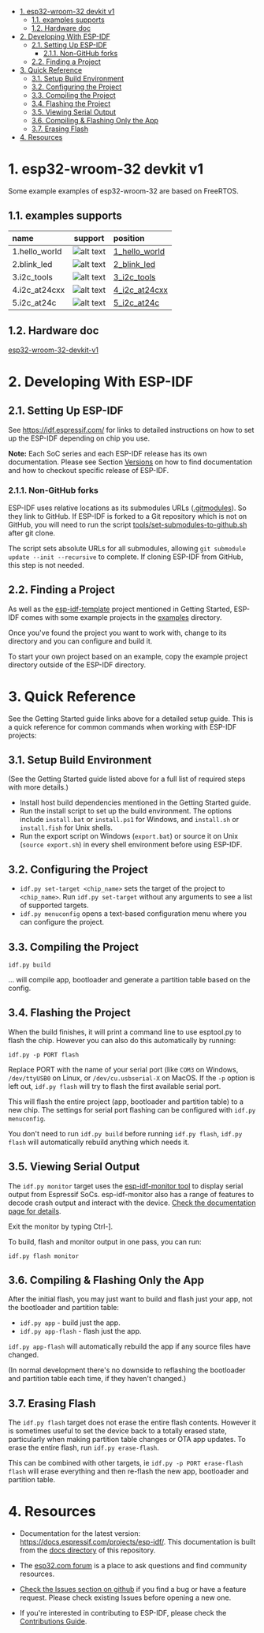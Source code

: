 - [1. esp32-wroom-32 devkit v1](#1-esp32-wroom-32-devkit-v1)
  - [1.1. examples supports](#11-examples-supports)
  - [1.2. Hardware doc](#12-hardware-doc)
- [2. Developing With ESP-IDF](#2-developing-with-esp-idf)
  - [2.1. Setting Up ESP-IDF](#21-setting-up-esp-idf)
    - [2.1.1. Non-GitHub forks](#211-non-github-forks)
  - [2.2. Finding a Project](#22-finding-a-project)
- [3. Quick Reference](#3-quick-reference)
  - [3.1. Setup Build Environment](#31-setup-build-environment)
  - [3.2. Configuring the Project](#32-configuring-the-project)
  - [3.3. Compiling the Project](#33-compiling-the-project)
  - [3.4. Flashing the Project](#34-flashing-the-project)
  - [3.5. Viewing Serial Output](#35-viewing-serial-output)
  - [3.6. Compiling \& Flashing Only the App](#36-compiling--flashing-only-the-app)
  - [3.7. Erasing Flash](#37-erasing-flash)
- [4. Resources](#4-resources)


# 1. esp32-wroom-32 devkit v1
Some example examples of esp32-wroom-32 are based on FreeRTOS.

## 1.1. examples supports
|name                 |          support             |                             position                                    |
|:--------------------| :---------------------------:| :-------------------------------------------------------------- |
|1.hello_world        | ![alt text][supported]       |     [1_hello_world](./1_hello_world/main/hello_world_main.c)    |
|2.blink_led          | ![alt text][supported]     |       [2_blink_led](./2_blink_led/main/blink_example_main.c)   |
|3.i2c_tools          | ![alt text][supported]     |       [3_i2c_tools](./3_i2c_tools/main/cmd_i2ctools.c)   |
|4.i2c_at24cxx          | ![alt text][not support]     |     [4_i2c_at24cxx](./4_i2c_at24cxx/main/at24cxx_main.c)   |
|5.i2c_at24c          | ![alt text][supported]     |       [5_i2c_at24c](./5_i2c_at24c/main/main.c)   |

[supported]: https://img.shields.io/badge/-%E6%94%AF%E6%8C%81-green "supported"
[preview]: https://img.shields.io/badge/-%E9%A2%84%E8%A7%88-orange "preview"
[not support]: https://img.shields.io/badge/not%20supported-orange "not support"

## 1.2. Hardware doc
[esp32-wroom-32-devkit-v1](https://github.com/Robin329/esp32-doc.git)


# 2. Developing With ESP-IDF

## 2.1. Setting Up ESP-IDF

See https://idf.espressif.com/ for links to detailed instructions on how to set up the ESP-IDF depending on chip you use.

**Note:** Each SoC series and each ESP-IDF release has its own documentation. Please see Section [Versions](https://docs.espressif.com/projects/esp-idf/en/latest/esp32/versions.html) on how to find documentation and how to checkout specific release of ESP-IDF.

### 2.1.1. Non-GitHub forks

ESP-IDF uses relative locations as its submodules URLs ([.gitmodules](.gitmodules)). So they link to GitHub. If ESP-IDF is forked to a Git repository which is not on GitHub, you will need to run the script [tools/set-submodules-to-github.sh](tools/set-submodules-to-github.sh) after git clone.

The script sets absolute URLs for all submodules, allowing `git submodule update --init --recursive` to complete. If cloning ESP-IDF from GitHub, this step is not needed.

## 2.2. Finding a Project

As well as the [esp-idf-template](https://github.com/espressif/esp-idf-template) project mentioned in Getting Started, ESP-IDF comes with some example projects in the [examples](examples) directory.

Once you've found the project you want to work with, change to its directory and you can configure and build it.

To start your own project based on an example, copy the example project directory outside of the ESP-IDF directory.

# 3. Quick Reference

See the Getting Started guide links above for a detailed setup guide. This is a quick reference for common commands when working with ESP-IDF projects:

## 3.1. Setup Build Environment

(See the Getting Started guide listed above for a full list of required steps with more details.)

* Install host build dependencies mentioned in the Getting Started guide.
* Run the install script to set up the build environment. The options include `install.bat` or `install.ps1` for Windows, and `install.sh` or `install.fish` for Unix shells.
* Run the export script on Windows (`export.bat`) or source it on Unix (`source export.sh`) in every shell environment before using ESP-IDF.

## 3.2. Configuring the Project

* `idf.py set-target <chip_name>` sets the target of the project to `<chip_name>`. Run `idf.py set-target` without any arguments to see a list of supported targets.
* `idf.py menuconfig` opens a text-based configuration menu where you can configure the project.

## 3.3. Compiling the Project

`idf.py build`

... will compile app, bootloader and generate a partition table based on the config.

## 3.4. Flashing the Project

When the build finishes, it will print a command line to use esptool.py to flash the chip. However you can also do this automatically by running:

`idf.py -p PORT flash`

Replace PORT with the name of your serial port (like `COM3` on Windows, `/dev/ttyUSB0` on Linux, or `/dev/cu.usbserial-X` on MacOS. If the `-p` option is left out, `idf.py flash` will try to flash the first available serial port.

This will flash the entire project (app, bootloader and partition table) to a new chip. The settings for serial port flashing can be configured with `idf.py menuconfig`.

You don't need to run `idf.py build` before running `idf.py flash`, `idf.py flash` will automatically rebuild anything which needs it.

## 3.5. Viewing Serial Output

The `idf.py monitor` target uses the [esp-idf-monitor tool](https://github.com/espressif/esp-idf-monitor) to display serial output from Espressif SoCs. esp-idf-monitor also has a range of features to decode crash output and interact with the device. [Check the documentation page for details](https://docs.espressif.com/projects/esp-idf/en/latest/get-started/idf-monitor.html).

Exit the monitor by typing Ctrl-].

To build, flash and monitor output in one pass, you can run:

`idf.py flash monitor`

## 3.6. Compiling & Flashing Only the App

After the initial flash, you may just want to build and flash just your app, not the bootloader and partition table:

* `idf.py app` - build just the app.
* `idf.py app-flash` - flash just the app.

`idf.py app-flash` will automatically rebuild the app if any source files have changed.

(In normal development there's no downside to reflashing the bootloader and partition table each time, if they haven't changed.)

## 3.7. Erasing Flash

The `idf.py flash` target does not erase the entire flash contents. However it is sometimes useful to set the device back to a totally erased state, particularly when making partition table changes or OTA app updates. To erase the entire flash, run `idf.py erase-flash`.

This can be combined with other targets, ie `idf.py -p PORT erase-flash flash` will erase everything and then re-flash the new app, bootloader and partition table.

# 4. Resources

* Documentation for the latest version: https://docs.espressif.com/projects/esp-idf/. This documentation is built from the [docs directory](docs) of this repository.

* The [esp32.com forum](https://esp32.com/) is a place to ask questions and find community resources.

* [Check the Issues section on github](https://github.com/espressif/esp-idf/issues) if you find a bug or have a feature request. Please check existing Issues before opening a new one.

* If you're interested in contributing to ESP-IDF, please check the [Contributions Guide](https://docs.espressif.com/projects/esp-idf/en/latest/contribute/index.html).
